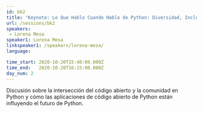 ```yaml
---
id: bk2
title: "Keynote: Lo Que Hablo Cuando Hablo de Python: Diversidad, Inclusión y Comunidad en Python"
url: /sessions/bk2
speakers:
 - Lorena Mesa
speaker1: Lorena Mesa
linkspeaker1: /speakers/lorena-mesa/
language: 

time_start: 2020-10-20T15:40:00.000Z
time_end:   2020-10-20T16:15:00.000Z
day_num: 2
---
```


Discusión sobre la intersección del código abierto y la comunidad en Python y cómo las aplicaciones de código abierto de Python están influyendo el futuro de Python.

